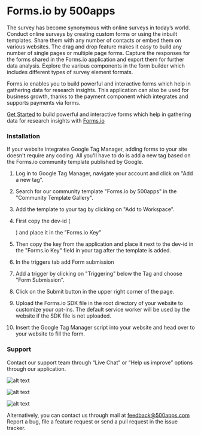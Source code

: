 # Forms.io by 500apps

The survey has become synonymous with online surveys in today’s world. Conduct online surveys by creating custom forms or using the inbuilt templates. Share them with any number of contacts or embed them on various websites. The drag and drop feature makes it easy to build any number of single pages or multiple page forms. Capture the responses for the forms shared in the Forms.io application and export them for further data analysis. Explore the various components in the form builder which includes different types of survey element formats.

Forms.io enables you to build powerful and interactive forms which help in gathering data for research insights. This application can also be used for business growth, thanks to the payment component which integrates and supports payments via forms.

[Get Started](https://infinity.500apps.com/forms) to build powerful and interactive forms which help in gathering data for research insights with [Forms.io](https://forms.io)
### Installation

If your website integrates Google Tag Manager, adding forms to your site doesn't require any coding. All you'll have to do is add a new tag based on the Forms.io community template published by Google.

1. Log in to Google Tag Manager, navigate your account and click on "Add a new tag".

2. Search for our community template "Forms.io by 500apps" in the "Community Template Gallery".

3. Add the template to your tag by clicking on "Add to Workspace".

4. First copy the dev-id (<div id='DIV-ID'></div>) and place it in the ”Forms.io Key”

5. Then copy the key from the application and place it next to the dev-id in the "Forms.io Key" field in your tag after the template is added.

6. In the triggers tab add Form submission

7. Add a trigger by clicking on "Triggering" below the Tag and choose "Form Submission".

8. Click on the Submit button in the upper right corner of the page.

9. Upload the Forms.io SDK file in the root directory of your website to customize your opt-ins. The default service worker will be used by the website if the SDK file is not uploaded.

10. Insert the Google Tag Manager script into your website and head over to your website to fill the form.


### Support
Contact our support team through “Live Chat” or “Help us improve” options through our application.


![alt text](https://infinity.500apps.com/img/pushninja/GTM-Image-1.png)

![alt text](https://infinity.500apps.com/img/pushninja/GTM-Image-2.png)

![alt text](https://infinity.500apps.com/img/pushninja/GTM-Image-3.png)


Alternatively, you can contact us through mail at feedback@500apps.com
Report a bug, file a feature request or send a pull request in the issue tracker.
